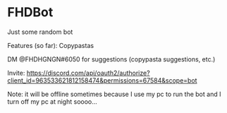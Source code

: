 # FHDBot
Just some random bot

Features (so far): Copypastas

DM @FHDHGNGN#6050 for suggestions (copypasta suggestions, etc.)

Invite: https://discord.com/api/oauth2/authorize?client_id=963533621812158474&permissions=67584&scope=bot

Note: it will be offline sometimes because I use my pc to run the bot and I turn off my pc at night soooo...
